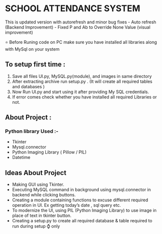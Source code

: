 # SCHOOL ATTENDANCE SYSTEM 
This is updated version with autorefresh and minor bug fixes
        - Auto refresh (Backend Improvement)
        - Fixed P and Ab to Override None Value (visual improvement)

⭐ Before Runing code on PC make sure you have installed all libraries along with MySql on your system

## To setup first time :
1. Save all files UI.py, MySQL.py(module), and images in same
directory
2. After extracting archive run setup.py . (It will create all required
tables and databases )
3. Now Run UI.py and start using it after providing My SQL
credentials.
4. If error comes check whether you have installed all required
Libraries or not.

## About Project :

### Python library Used  :-
* Tkinter
* Mysql.connector
* Python Imaging Library ( Pillow / PIL)
* Datetime

## Ideas About Project
* Making GUI using Tkinter.
* Executing MySQL command in background using mysql.connector
in backend while clicking buttons.
* Creating a module containing functions to excuse different
required operation in UI. Ex getting today’s date , sql query etc.
* To modernize the UI, using PIL (Python Imaging Library) to use
image in place of text in tkinter button.
* Creating a setup.py to create all required database & table
required to run during setup ⌚ only
